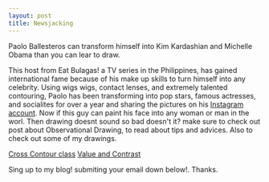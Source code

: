 ```yaml
---
layout: post
title: Newsjacking
---
```


Paolo Ballesteros can transform himself into Kim Kardashian and Michelle Obama than you can lear to draw.






This host from Eat Bulagas! a TV series in the Philippines, has gained international fame because of his make up skills to turn himself into any celebrity. 
Using wigs wigs, contact lenses, and extremely talented contouring, Paolo has been transforming into pop stars, famous actresses, and socialites for over a year and sharing the pictures on his [Instagram account](https://instagram.com/pochoy_29/).
Now if this guy can paint his face into any woman or man in the worl. Then drawing doesnt sound so bad doesn't it? 
make sure to check out post about Observational Drawing, to read about tips and advices. Also to check out some of my drawings.

[Cross Contour class](http://valesbc.me/tree/)
[Value and Contrast](http://valesbc.me/drawing/)

Sing up to my blog! submiting your email down below!. Thanks.
